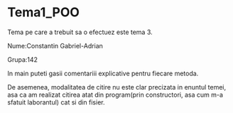# Tema1_POO
Tema pe care a trebuit sa o efectuez este tema 3.

Nume:Constantin Gabriel-Adrian

Grupa:142

In main puteti gasii comentariii explicative pentru fiecare metoda.

De asemenea, modalitatea de citire nu este clar precizata in enuntul temei, asa ca am realizat citirea atat din program(prin constructori, asa cum m-a sfatuit laborantul) cat si din fisier.

